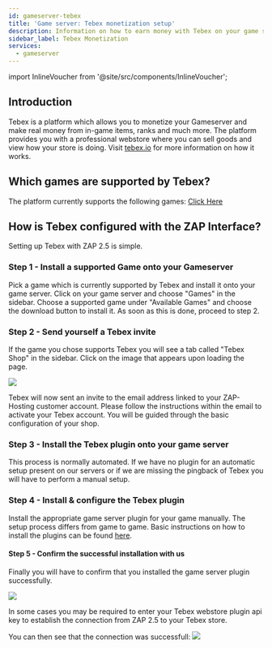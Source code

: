 ```yaml
---
id: gameserver-tebex
title: 'Game server: Tebex monetization setup'
description: Information on how to earn money with Tebex on your game server from ZAP-Hosting and how to set up Tebex on your server - ZAP-Hosting.com documentation
sidebar_label: Tebex Monetization
services:
  - gameserver
---
```


import InlineVoucher from '@site/src/components/InlineVoucher';

## Introduction

Tebex is a platform which allows you to monetize your Gameserver and make real money 
from in-game items, ranks and much more. The platform provides you with a professional 
webstore where you can sell goods and view how your store is doing. Visit 
[tebex.io](https://affiliate.tebex.io/r/690a6731-fee1-4054-84e1-30c26729403a) for 
more information on how it works.

<InlineVoucher />

## Which games are supported by Tebex?
The platform currently supports the following games: [Click Here](https://www.tebex.io/games)



## How is Tebex configured with the ZAP Interface?
Setting up Tebex with ZAP 2.5 is simple. 

### Step 1 - Install a supported Game onto your Gameserver
Pick a game which is currently supported by Tebex and install it onto your game server. Click on
your game server and choose "Games" in the sidebar. Choose a supported game under "Available Games" 
and choose the download button to install it. As soon as this is done, proceed to step 2.

### Step 2 - Send yourself a Tebex invite
If the game you chose supports Tebex you will see a tab called "Tebex Shop" in the sidebar. Click 
on the image that appears upon loading the page. 

![](https://screensaver01.zap-hosting.com/index.php/s/SztAWeeNX8fx5kF/preview)

Tebex will now sent an invite to the email address
linked to your ZAP-Hosting customer account. Please follow the instructions within the email to 
activate your Tebex account. You will be guided through the basic configuration of your shop.

### Step 3 - Install the Tebex plugin onto your game server
This process is normally automated. If we have no plugin for an automatic setup present on our 
servers or if we are missing the pingback of Tebex you will have to perform a manual setup.

### Step 4 - Install & configure the Tebex plugin
Install the appropriate game server plugin for your game manually. The setup process differs 
from game to game. Basic instructions on how to install the plugins can be found
[here](https://docs.tebex.io/store/integrating-with-your-game-server-or-website/minecraft-java-edition).

#### Step 5 - Confirm the successful installation with us
Finally you will have to confirm that you installed the game server plugin successfully. 

![](https://screensaver01.zap-hosting.com/index.php/s/DkDtPMtij2QTKGS/preview)

In some cases you may be required to enter your Tebex webstore plugin api key to establish
the connection from ZAP 2.5 to your Tebex store.

You can then see that the connection was successfull:
![](https://screensaver01.zap-hosting.com/index.php/s/4YS2SwHfSTgn4DE/preview)

